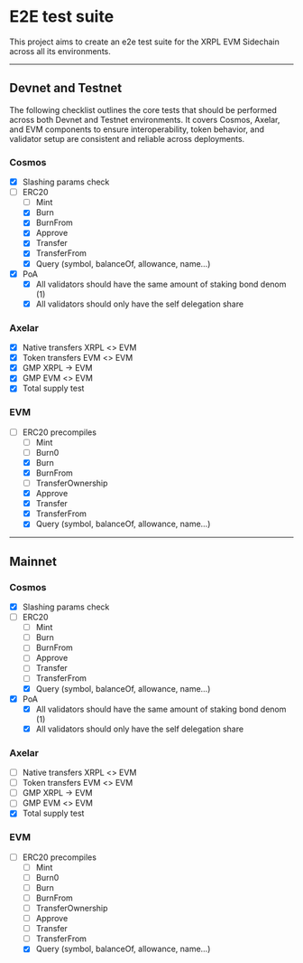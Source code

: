 # E2E test suite

This project aims to create an e2e test suite for the XRPL EVM Sidechain across all its environments.

---

## Devnet and Testnet

The following checklist outlines the core tests that should be performed across both Devnet and Testnet environments. It covers Cosmos, Axelar, and EVM components to ensure interoperability, token behavior, and validator setup are consistent and reliable across deployments.

### Cosmos

- [x] Slashing params check
- [ ] ERC20
    - [ ] Mint
    - [x] Burn
    - [x] BurnFrom
    - [x] Approve
    - [x] Transfer
    - [x] TransferFrom
    - [x] Query (symbol, balanceOf, allowance, name…)
- [x] PoA
    - [x] All validators should have the same amount of staking bond denom (1)
    - [x] All validators should only have the self delegation share

### Axelar

- [x] Native transfers XRPL <> EVM
- [x] Token transfers EVM <> EVM
- [x] GMP XRPL → EVM
- [x] GMP EVM <> EVM
- [x] Total supply test

### EVM

- [ ] ERC20 precompiles
    - [ ] Mint
    - [ ] Burn0
    - [x] Burn
    - [x] BurnFrom
    - [ ] TransferOwnership
    - [x] Approve
    - [x] Transfer
    - [x] TransferFrom
    - [x] Query (symbol, balanceOf, allowance, name…)

---

## Mainnet

### Cosmos

- [x] Slashing params check
- [ ] ERC20
    - [ ] Mint
    - [ ] Burn
    - [ ] BurnFrom
    - [ ] Approve
    - [ ] Transfer
    - [ ] TransferFrom
    - [x] Query (symbol, balanceOf, allowance, name…)
- [x] PoA
    - [x] All validators should have the same amount of staking bond denom (1)
    - [x] All validators should only have the self delegation share

### Axelar

- [ ] Native transfers XRPL <> EVM
- [ ] Token transfers EVM <> EVM
- [ ] GMP XRPL → EVM
- [ ] GMP EVM <> EVM
- [x] Total supply test

### EVM

- [ ] ERC20 precompiles
    - [ ] Mint
    - [ ] Burn0
    - [ ] Burn
    - [ ] BurnFrom
    - [ ] TransferOwnership
    - [ ] Approve
    - [ ] Transfer
    - [ ] TransferFrom
    - [x] Query (symbol, balanceOf, allowance, name…)
